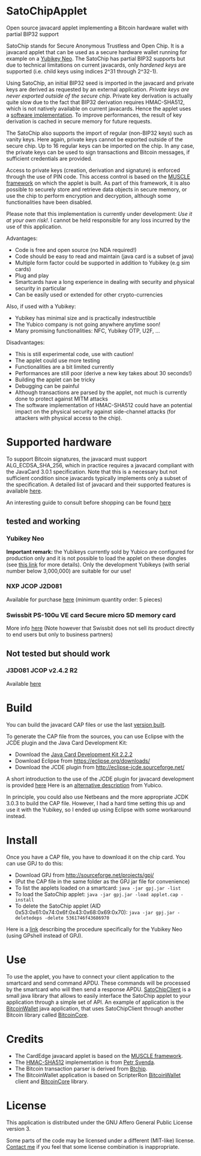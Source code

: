 # SatoChipApplet
Open source javacard applet implementing a Bitcoin hardware wallet with partial BIP32 support

SatoChip stands for Secure Anonymous Trustless and Open Chip. It is a javacard applet that can be used as a secure hardware wallet running for example on a [Yubikey Neo](https://store.yubico.com/store/catalog/product_info.php?ref=368&products_id=72&affiliate_banner_id=1). The SatoChip has partial BIP32 supports but due to technical limitations on current javacards, only *hardened keys* are supported (i.e. child keys using indices 2^31 through 2^32-1).

Using SatoChip, an initial BIP32 seed is imported in the javacard and private keys are derived as requested by an external application. *Private keys are never exported outside of the secure chip*. Private key derivation is actually quite slow due to the fact that BIP32 derivation requires HMAC-SHA512, which is not natively available on current javacards. Hence the applet uses a [software implementation](http://www.fi.muni.cz/~xsvenda/jcalgs.html#sha2). To improve performances, the result of key derivation is cached in secure memory for future requests.

The SatoChip also supports the import of regular (non-BIP32 keys) such as vanity keys. Here again, private keys cannot be exported outside of the secure chip. Up to 16 regular keys can be imported on the chip. In any case, the private keys can be used to sign transactions and Bitcoin messages, if sufficient credentials are provided.

Access to private keys (creation, derivation and signature) is enforced through the use of PIN code. This access control is based on the [MUSCLE framework](http://pcsclite.alioth.debian.org/musclecard.com/index.html) on which the applet is built. As part of this framework, it is also possible to securely store and retrieve data objects in secure memory, or use the chip to perform encryption and decryption, although some functionalities have been disabled.

Please note that this implementation is currently under development: *Use it at your own risk!*. I cannot be held responsible for any loss incurred by the use of this application.

Advantages:
- Code is free and open source (no NDA required!)
- Code should be easy to read and maintain (java card is a subset of java)
- Multiple form factor could be supported in addition to Yubikey (e.g sim cards)
- Plug and play
- Smartcards have a long experience in dealing with security and physical security in particular
- Can be easily used or extended for other crypto-currencies

Also, if used with a Yubikey:
- Yubikey has minimal size and is practically indestructible
- The Yubico company is not going anywhere anytime soon! 
- Many promising functionalities: NFC, Yubikey OTP, U2F, ...

Disadvantages:
- This is still experimental code, use with caution!
- The applet could use more testing
- Functionalities are a bit limited currently
- Performances are still poor (derive a new key takes about 30 seconds!)
- Building the applet can be tricky
- Debugging can be painful
- Although transactions are parsed by the applet, not much is currently done to protect against MITM attacks
- The software implementation of HMAC-SHA512 could have an potential impact on the physical security against side-channel attacks (for attackers with physical access to the chip).

# Supported hardware

To support Bitcoin signatures, the javacard must support ALG_ECDSA_SHA_256, which in practice requires a javacard compliant with the JavaCard 3.0.1 specification. Note that this is a necessary but not sufficient condition since javacards typically implements only a subset of the specification.
A detailed list of javacard and their supported features is available [here](http://www.fi.muni.cz/~xsvenda/jcsupport.html).

An interesting guide to consult before shopping can be found [here](https://github.com/martinpaljak/GlobalPlatformPro/tree/master/docs/JavaCardBuyersGuide)

## tested and working

### Yubikey Neo
**Important remark:** the Yubikeys currently sold by Yubico are configured for production only and it is not possible to load the applet on these dongles (see [this link](https://www.yubico.com/2014/07/yubikey-neo-updates/) for more details). Only the development Yubikeys (with serial number below 3,000,000) are suitable for our use! 

### NXP JCOP J2D081
Available for purchase [here](http://www.javacardsdk.com/Index.aspx?p0=AAT1P0000012&p1=1&p2=1&p3=1&p4=0&p5=1) (minimum quantity order: 5 pieces)

### Swissbit PS-100u VE card Secure micro SD memory card
More info [here](http://www.swissbit.com/index.php?option=com_content&view=article&id=293&Itemid=601)
(Note however that Swissbit does not sell its product directly to end users but only to business partners)

## Not tested but should work

### J3D081 JCOP v2.4.2 R2
Available [here](http://www.motechno.com/javacard3.0.html)


# Build

You can build the javacard CAP files or use the last [version built](https://github.com/Toporin/SatoChipApplet/blob/master/src/org/satochip/applet/javacard/applet.cap).

To generate the CAP file from the sources, you can use Eclipse with the JCDE plugin and the Java Card Development Kit:

- Download the [Java Card Development Kit 2.2.2](http://www.oracle.com/technetwork/java/javasebusiness/downloads/java-archive-downloads-javame-419430.html#java_card_kit-2.2.2-oth-JPR) 
- Download Eclipse from https://eclipse.org/downloads/
- Download the JCDE plugin from http://eclipse-jcde.sourceforge.net/

A short introduction to the use of the JCDE plugin for javacard development is provided [here](http://eclipse-jcde.sourceforge.net/user-guide.htm)
Here is an [alternative description](https://github.com/Yubico/ykneo-openpgp/blob/master/doc/Building.txt) from Yubico. 

In principle, you could also use Netbeans and the more appropriate JCDK 3.0.3 to build the CAP file. However, I had a hard time setting this up and use it with the Yubikey, so I ended up using Eclipse with some workaround instead. 

# Install

Once you have a CAP file, you have to download it on the chip card. You can use GPJ to do this:

- Download GPJ from http://sourceforge.net/projects/gpj/
- (Put the CAP file in the same folder as the GPJ jar file for convenience)
- To list the applets loaded on a smartcard: `java -jar gpj.jar -list`
- To load the SatoChip applet: `java -jar gpj.jar -load applet.cap -install`
- To delete the SatoChip applet (AID 0x53:0x61:0x74:0x6f:0x43:0x68:0x69:0x70): `java -jar gpj.jar -deletedeps -delete 5361746f43686970`

Here is a [link](http://forum.yubico.com/viewtopic.php?ref=368&f=26&t=1159) describing the procedure specifically for the Yubikey Neo (using GPshell instead of GPJ).

# Use

To use the applet, you have to connect your client application to the smartcard and send command APDU. These commands will be processed by the smartcard who will then send a response APDU. [SatoChipClient](https://github.com/Toporin/SatoChipClient) is a small java library that allows to easily interface the SatoChip applet to your application through a simple set of API.
An example of application is the [BitcoinWallet](https://github.com/Toporin/BitcoinWallet) java application, that uses SatoChipClient through another Bitcoin library called [BitcoinCore](https://github.com/Toporin/BitcoinCore).  

# Credits

- The CardEdge javacard applet is based on the [MUSCLE framework](http://pcsclite.alioth.debian.org/musclecard.com/info.html).
- The [HMAC-SHA512](http://www.fi.muni.cz/~xsvenda/jcalgs.html#sha2) implementation is from [Petr Svenda](http://www.fi.muni.cz/~xsvenda/).
- The Bitcoin transaction parser is derived from [Btchip](https://github.com/LedgerHQ/btchipJC).
- The BitcoinWallet application is based on ScripterRon [BitcoinWallet](https://github.com/ScripterRon/BitcoinWallet) client and [BitcoinCore](https://github.com/ScripterRon/BitcoinCore) library.

# License

This application is distributed under the GNU Affero General Public License version 3.

Some parts of the code may be licensed under a different (MIT-like) license. [Contact me](mailto:satochip.wallet@gmail.com) if you feel that some license combination is inappropriate.


